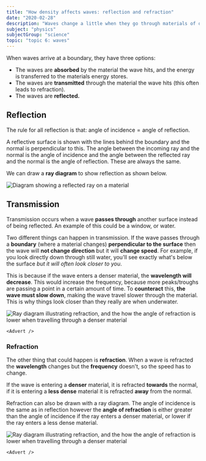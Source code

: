 ```yaml
---
title: "How density affects waves: reflection and refraction"
date: "2020-02-28"
description: "Waves change a little when they go through materials of different densities. Here's the low-down on reflection and refraction."
subject: "physics"
subjectGroup: "science"
topic: "topic 6: waves"
---
```


When waves arrive at a boundary, they have three options:

- The waves are **absorbed** by the material the wave hits, and the energy is transferred to the materials energy stores.
- The waves are **transmitted** through the material the wave hits (this often leads to refraction).
- The waves are **reflected.**

## Reflection

The rule for all reflection is that: $\text{angle of incidence} = \text{angle of reflection}$.

A reflective surface is shown with the lines behind the boundary and the normal is perpendicular to this. The angle between the incoming ray and the normal is the angle of incidence and the angle between the reflected ray and the normal is the angle of reflection. These are always the same.

We can draw a **ray diagram** to show reflection as shown below.

![Diagram showing a reflected ray on a material](articles\physics\waves\reflected-rays.png)

## Transmission

Transmission occurs when a wave **passes through** another surface instead of being reflected. An example of this could be a window, or water.

Two different things can happen in transmission. If the wave passes through a **boundary** (where a material changes) **perpendicular to the surface** then the wave will **not change direction** but it will **change speed**. For example, if you look directly down through still water, you'll see exactly what's below the surface _but it will often look closer to you_.

This is because if the wave enters a denser material, the **wavelength will decrease**. This would increase the frequency, because more peaks/troughs are passing a point in a certain amount of time. To **counteract** this, **the wave must slow down**, making the wave travel slower through the material. This is why things look closer than they really are when underwater.

![Ray diagram illustrating refraction, and the how the angle of refraction is lower when travelling through a denser material](articles\physics\waves\waves-denser-material-speed.png)

```react
<Advert />
```

### Refraction

The other thing that could happen is **refraction**. When a wave is refracted the **wavelength** changes but the **frequency** doesn't, so the speed has to change.

If the wave is entering a **denser** material, it is refracted **towards** the normal, if it is entering a **less dense** material it is refracted **away** from the normal.

Refraction can also be drawn with a ray diagram. The angle of incidence is the same as in reflection however the **angle of refraction** is either greater than the angle of incidence if the ray enters a denser material, or lower if the ray enters a less dense material.

![Ray diagram illustrating refraction, and the how the angle of refraction is lower when travelling through a denser material](articles\physics\waves\refracted-rays.png)

```react
<Advert />
```
